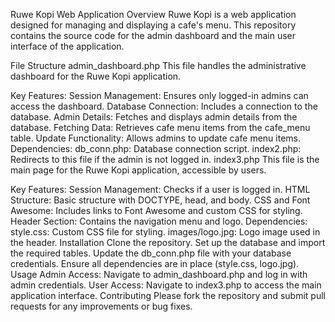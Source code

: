 Ruwe Kopi Web Application
Overview
Ruwe Kopi is a web application designed for managing and displaying a cafe's menu. This repository contains the source code for the admin dashboard and the main user interface of the application.

File Structure
admin_dashboard.php
This file handles the administrative dashboard for the Ruwe Kopi application.

Key Features:
Session Management: Ensures only logged-in admins can access the dashboard.
Database Connection: Includes a connection to the database.
Admin Details: Fetches and displays admin details from the database.
Fetching Data: Retrieves cafe menu items from the cafe_menu table.
Update Functionality: Allows admins to update cafe menu items.
Dependencies:
db_conn.php: Database connection script.
index2.php: Redirects to this file if the admin is not logged in.
index3.php
This file is the main page for the Ruwe Kopi application, accessible by users.

Key Features:
Session Management: Checks if a user is logged in.
HTML Structure: Basic structure with DOCTYPE, head, and body.
CSS and Font Awesome: Includes links to Font Awesome and custom CSS for styling.
Header Section: Contains the navigation menu and logo.
Dependencies:
style.css: Custom CSS file for styling.
images/logo.jpg: Logo image used in the header.
Installation
Clone the repository.
Set up the database and import the required tables.
Update the db_conn.php file with your database credentials.
Ensure all dependencies are in place (style.css, logo.jpg).
Usage
Admin Access: Navigate to admin_dashboard.php and log in with admin credentials.
User Access: Navigate to index3.php to access the main application interface.
Contributing
Please fork the repository and submit pull requests for any improvements or bug fixes.
